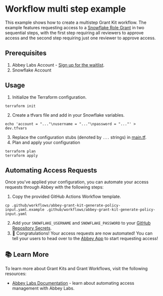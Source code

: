 # Workflow multi step example

This example shows how to create a multistep Grant Kit workflow.
The example features requesting access to a [Snowflake Role Grant](https://registry.terraform.io/providers/Snowflake-Labs/snowflake/latest/docs/resources/role_grants) 
in two sequential steps, with the first step requiring all reviewers to approve access and 
the second step requiring just one reviewer to approve access.

## Prerequisites

1. Abbey Labs Account - [Sign up for the waitlist](https://abbey.so/sign-up).
2. Snowflake Account

## Usage

1. Initialize the Terraform configuration.

```shell
terraform init
```

2. Create a tfvars file and add in your Snowflake variables.

```shell
echo 'account = "..."\nusername = "..."\npassword = "..."' > dev.tfvars
```

3. Replace the configuration stubs (denoted by `...` strings) in [main.tf](main.tf).
4. Plan and apply your configuration

```shell
terraform plan
terraform apply
```

## Automating Access Requests

Once you've applied your configuration, you can automate your access requests through Abbey with the following steps:

1. Copy the provided GitHub Actions Workflow template.

```shell
cp .github/workflows/abbey-grant-kit-generate-policy-input.yaml.example .github/workflows/abbey-grant-kit-generate-policy-input.yaml
```

2. Add your `SNOWFLAKE_USERNAME` and `SNOWFLAKE_PASSWORD` to your [GitHub Repository Secrets](https://docs.github.com/en/actions/security-guides/encrypted-secrets).
3. :tada: Congratulations! Your access requests are now automated! You can tell your users to head over
   to the [Abbey App](https://app.abbey.so) to start requesting access!

## :books: Learn More

To learn more about Grant Kits and Grant Workflows, visit the following resources:

- [Abbey Labs Documentation](https://docs.abbey.so) - learn about automating access management with Abbey Labs.
